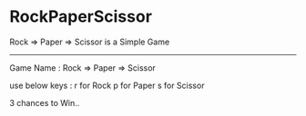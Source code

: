# RockPaperScissor
Rock => Paper => Scissor is a Simple Game

-----

Game Name : Rock => Paper => Scissor

use below keys : 
r for Rock
p for Paper
s for Scissor

3 chances to Win..
